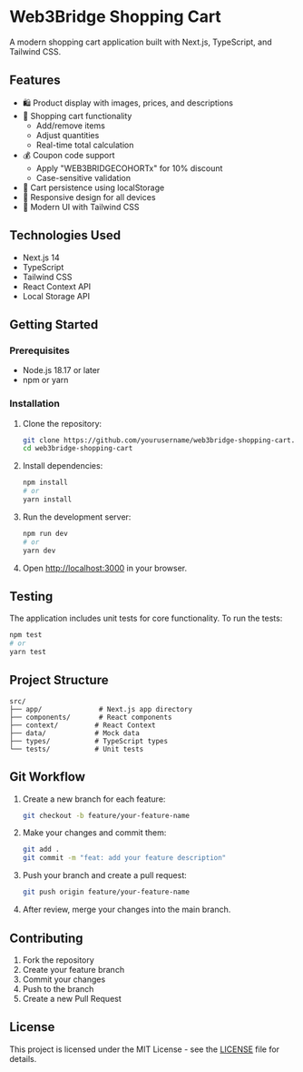 # Web3Bridge Shopping Cart

A modern shopping cart application built with Next.js, TypeScript, and Tailwind CSS.

## Features

- 🛍️ Product display with images, prices, and descriptions
- 🛒 Shopping cart functionality
  - Add/remove items
  - Adjust quantities
  - Real-time total calculation
- 💰 Coupon code support
  - Apply "WEB3BRIDGECOHORTx" for 10% discount
  - Case-sensitive validation
- 💾 Cart persistence using localStorage
- 📱 Responsive design for all devices
- 🎨 Modern UI with Tailwind CSS

## Technologies Used

- Next.js 14
- TypeScript
- Tailwind CSS
- React Context API
- Local Storage API

## Getting Started

### Prerequisites

- Node.js 18.17 or later
- npm or yarn

### Installation

1. Clone the repository:
   ```bash
   git clone https://github.com/yourusername/web3bridge-shopping-cart.git
   cd web3bridge-shopping-cart
   ```

2. Install dependencies:
   ```bash
   npm install
   # or
   yarn install
   ```

3. Run the development server:
   ```bash
   npm run dev
   # or
   yarn dev
   ```

4. Open [http://localhost:3000](http://localhost:3000) in your browser.

## Testing

The application includes unit tests for core functionality. To run the tests:

```bash
npm test
# or
yarn test
```

## Project Structure

```
src/
├── app/              # Next.js app directory
├── components/       # React components
├── context/         # React Context
├── data/            # Mock data
├── types/           # TypeScript types
└── tests/           # Unit tests
```

## Git Workflow

1. Create a new branch for each feature:
   ```bash
   git checkout -b feature/your-feature-name
   ```

2. Make your changes and commit them:
   ```bash
   git add .
   git commit -m "feat: add your feature description"
   ```

3. Push your branch and create a pull request:
   ```bash
   git push origin feature/your-feature-name
   ```

4. After review, merge your changes into the main branch.

## Contributing

1. Fork the repository
2. Create your feature branch
3. Commit your changes
4. Push to the branch
5. Create a new Pull Request

## License

This project is licensed under the MIT License - see the [LICENSE](LICENSE) file for details.
